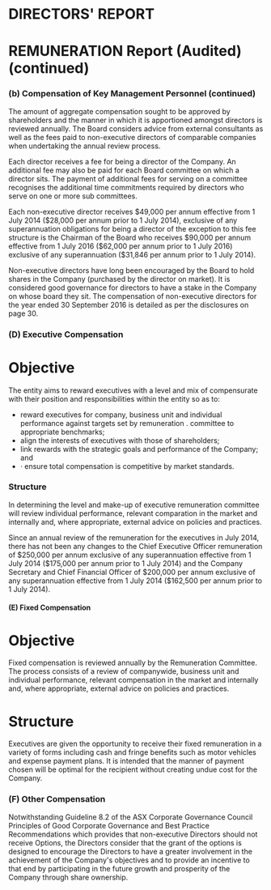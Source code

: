 # DIRECTORS' REPORT

# REMUNERATION Report (Audited) (continued)

### (b) Compensation of Key Management Personnel (continued)

The amount of aggregate compensation sought to be approved by shareholders and the manner in which it is apportioned amongst directors is reviewed annually. The Board considers advice from external consultants as well as the fees paid to non-executive directors of comparable companies when undertaking the annual review process.

Each director receives a fee for being a director of the Company. An additional fee may also be paid for each Board committee on which a director sits. The payment of additional fees for serving on a committee recognises the additional time commitments required by directors who serve on one or more sub committees.

Each non-executive director receives \$49,000 per annum effective from 1 July 2014 (\$28,000 per annum prior to 1 July 2014), exclusive of any superannuation obligations for being a director of the exception to this fee structure is the Chairman of the Board who receives \$90,000 per annum effective from 1 July 2016 (\$62,000 per annum prior to 1 July 2016) exclusive of any superannuation (\$31,846 per annum prior to 1 July 2014).

Non-executive directors have long been encouraged by the Board to hold shares in the Company (purchased by the director on market). It is considered good governance for directors to have a stake in the Company on whose board they sit. The compensation of non-executive directors for the year ended 30 September 2016 is detailed as per the disclosures on page 30.

### (D) Executive Compensation

# Objective

The entity aims to reward executives with a level and mix of compensurate with their position and responsibilities within the entity so as to:

- reward executives for company, business unit and individual performance against targets set by remuneration . committee to appropriate benchmarks;
- align the interests of executives with those of shareholders;
- link rewards with the strategic goals and performance of the Company; and
- · ensure total compensation is competitive by market standards.

### Structure

In determining the level and make-up of executive remuneration committee will review individual performance, relevant comparation in the market and internally and, where appropriate, external advice on policies and practices.

Since an annual review of the remuneration for the executives in July 2014, there has not been any changes to the Chief Executive Officer remuneration of \$250,000 per annum exclusive of any superannuation effective from 1 July 2014 (\$175,000 per annum prior to 1 July 2014) and the Company Secretary and Chief Financial Officer of \$200,000 per annum exclusive of any superannuation effective from 1 July 2014 (\$162,500 per annum prior to 1 July 2014).

#### (E) Fixed Compensation

# Objective

Fixed compensation is reviewed annually by the Remuneration Committee. The process consists of a review of companywide, business unit and individual performance, relevant compensation in the market and internally and, where appropriate, external advice on policies and practices.

# Structure

Executives are given the opportunity to receive their fixed remuneration in a variety of forms including cash and fringe benefits such as motor vehicles and expense payment plans. It is intended that the manner of payment chosen will be optimal for the recipient without creating undue cost for the Company.

### (F) Other Compensation

Notwithstanding Guideline 8.2 of the ASX Corporate Governance Council Principles of Good Corporate Governance and Best Practice Recommendations which provides that non-executive Directors should not receive Options, the Directors consider that the grant of the options is designed to encourage the Directors to have a greater involvement in the achievement of the Company's objectives and to provide an incentive to that end by participating in the future growth and prosperity of the Company through share ownership.